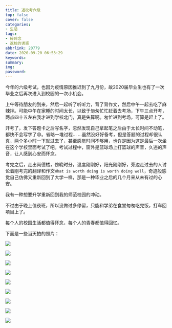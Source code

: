 ```yaml
---
title: 返校考六级
top: false
cover: false
categories:
- 生活
tags:
- 碎碎念
- 返校的诱惑
abbrlink: 20779
date: 2020-09-20 06:53:29
keywords:
summary:
img:
password:
---
```


  今年的六级考试，也因为疫情原因推迟到了九月份，故2020届毕业生也有了一次毕业之后再次进入到校园的一次小机会。

  上午等待朋友的到来，然后一起听了听听力，背了背作文，然后中午一起去吃了麻辣拌。可能中午在家睡的时间太长，以致于匆匆忙忙赶着去考场，下午三点开考，两点四十五左右我才进到学校北门，真是失算啊。匆忙进到考场，可算是赶上了。

  开考了，发下答题卡之后写名字，忽然发现自己拿起笔之后由于太长时间不动笔，都快不会写字了:smile:。省略一堆过程... ...虽然没好好备考，但是答题的过程却很认真，两个多小时一下就过去了，甚至感觉时间不够用，也许是因为这是最后一次坐在这个学校里面考试了吧。考试过程中，窗外是篮球场上打篮球的声音，久违的声音，让人感到心安而怀念。

考完之后，走出尚德楼，傍晚时分，温度刚刚好，阳光刚刚好，旁边走过去的人讨论着刚考完的翻译和作文`What is worth doing is worth doing well`，奇迹般感觉自己仿佛又重新回到了大学一样，那是一种毕业之后的几个月来从未有过的心安。

我有一种想要升学重新回到我的师范校园的冲动。

不过由于晚上值夜班，所以没做过多停留，只能和学弟在食堂匆匆吃完饭，打车回项目上了。

每个人的校园生活都值得怀念，每个人的青春都值得回忆。



下面是一些当天拍的照片：

<img src="http://image.xpshuai.cn/xuexiao1%20%281%29.jpg"></img>

<img src="http://image.xpshuai.cn/xuexiao1%20%282%29.jpg"></img>

<img src="http://image.xpshuai.cn/xuexiao1%20%283%29.jpg"></img>

<img src="http://image.xpshuai.cn/xuexiao1%20%284%29.jpg"></img>

<img src="http://image.xpshuai.cn/xuexiao1%20%285%29.jpg"></img>

<img src="http://image.xpshuai.cn/xuexiao1%20%286%29.jpg"></img>

<img src="http://image.xpshuai.cn/xuexiao1%20%287%29.jpg"></img>

<img src="http://image.xpshuai.cn/xuexiao1%20%288%29.jpg"></img>

<img src="http://image.xpshuai.cn/yh.png"></img>